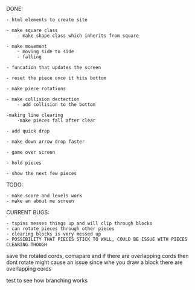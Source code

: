 DONE:

    - html elements to create site

    - make square class
        - make shape class which inherits from square
    
    - make movement 
        - moving side to side
        - falling 

    - funcation that updates the screen

    - reset the piece once it hits bottom 

    - make piece rotations

    - make collision dectection
        - add collision to the bottom

    -making line clearing
        -make pieces fall after clear

    - add quick drop

    - make down arrow drop faster

    - game over screen

    - hold pieces 
    
    - show the next few pieces

TODO:

    - make score and levels work
    - make an about me screen

CURRENT BUGS:

    - tspins messes things up and will clip through blocks
    - can rotate pieces through other pieces
    - clearing blocks is very messed up
    - POSSIBILITY THAT PIECES STICK TO WALL, COULD BE ISSUE WITH PIECES CLEARING THOUGH

save the rotated cords, comapare and if there are overlapping cords then dont rotate
might cause an issue  since whe you draw a block there are overlapping cords

test to see how branching works

